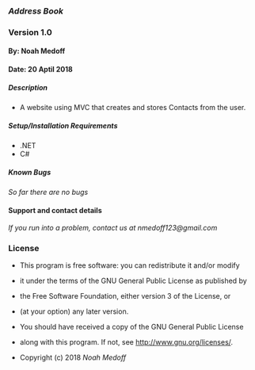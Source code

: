 ### _Address Book_
### Version 1.0
#### By: Noah Medoff
#### Date: 20 Aptil 2018

##### Description
- A website using MVC that creates and stores Contacts from the user.

##### Setup/Installation Requirements
* .NET
* C#
##### Known Bugs
_So far there are no bugs_

#### Support and contact details
_If you run into a problem, contact us at nmedoff123@gmail.com_

### License
* This program is free software: you can redistribute it and/or modify
* it under the terms of the GNU General Public License as published by
* the Free Software Foundation, either version 3 of the License, or
* (at your option) any later version.

* You should have received a copy of the GNU General Public License
* along with this program.  If not, see <http://www.gnu.org/licenses/>.
* Copyright (c) 2018 _Noah Medoff_
####
